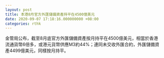 ```yaml
---
layout: post
title: 本港8月官方外匯儲備資產持平在4500億美元
date: 2020-09-07 17:18:16.000000000 +08:00
categories: rthk
---
```


金管局公布，截至8月底官方外匯儲備資產按月持平在4500億美元，相當於香港流通貨幣6倍多，或港元貨幣供應M3約44%；連同未交收外匯合約，外匯儲備資產4499億美元，同樣按月持平。
